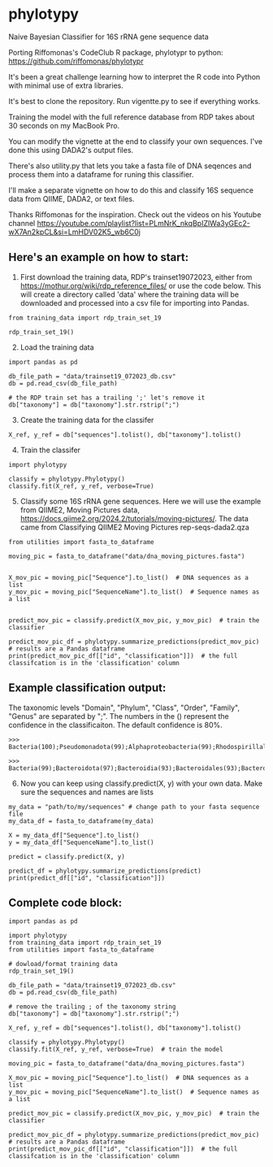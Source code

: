 # phylotypy
Naive Bayesian Classifier for 16S rRNA gene sequence data

Porting Riffomonas's CodeClub R package, phylotypr to python: https://github.com/riffomonas/phylotypr

It's been a great challenge learning how to interpret the R code into Python with minimal use of extra libraries.

It's best to clone the repository.  Run vigentte.py to see if everything works.

Training the model with the full reference database from RDP takes about 30 seconds on my MacBook Pro.

You can modify the vignette at the end to classify your own sequences. I've done this using DADA2's output files.

There's also utility.py that lets you take a fasta file of DNA seqences and process them into a dataframe for runing this classifier.

I'll make a separate vignette on how to do this and classify 16S sequence data from QIIME, DADA2, or text files.

Thanks Riffomonas for the inspiration.  Check out the videos on his Youtube channel https://youtube.com/playlist?list=PLmNrK_nkqBpIZlWa3yGEc2-wX7An2kpCL&si=LmHDV02K5_wb6C0j

## Here's an example on how to start:
1. First download the training data, RDP's trainset19072023, either from https://mothur.org/wiki/rdp_reference_files/ or use the code below. This will create a directory called 'data' where the training data will be downloaded and processed into a csv file for importing into Pandas.
```
from training_data import rdp_train_set_19

rdp_train_set_19()
```

2. Load the training data
```
import pandas as pd

db_file_path = "data/trainset19_072023_db.csv"
db = pd.read_csv(db_file_path)

# the RDP train set has a trailing ';' let's remove it
db["taxonomy"] = db["taxonomy"].str.rstrip(";")
```
3. Create the training data for the classifer
```
X_ref, y_ref = db["sequences"].tolist(), db["taxonomy"].tolist()
```
4. Train the classifer
```
import phylotypy

classify = phylotypy.Phylotypy()
classify.fit(X_ref, y_ref, verbose=True)
```
5. Classify some 16S rRNA gene sequences.  Here we will use the example from QIIME2, Moving Pictures data, https://docs.qiime2.org/2024.2/tutorials/moving-pictures/.  The data came from Classifying QIIME2 Moving Pictures rep-seqs-dada2.qza
```
from utilities import fasta_to_dataframe

moving_pic = fasta_to_dataframe("data/dna_moving_pictures.fasta")


X_mov_pic = moving_pic["Sequence"].to_list()  # DNA sequences as a list
y_mov_pic = moving_pic["SequenceName"].to_list()  # Sequence names as a list


predict_mov_pic = classify.predict(X_mov_pic, y_mov_pic)  # train the classifier

predict_mov_pic_df = phylotypy.summarize_predictions(predict_mov_pic)  # results are a Pandas dataframe
print(predict_mov_pic_df[["id", "classification"]])  # the full classifcation is in the 'classification' column
```
## Example classification output:
The taxonomic levels "Domain", "Phylum", "Class", "Order", "Family", "Genus" are separated by ";".  The numbers in the () represent the confidence in the classificaiton.  The default confidence is 80%.
```
>>> Bacteria(100);Pseudomonadota(99);Alphaproteobacteria(99);Rhodospirillales(99);Acetobacteraceae(99);Roseomonas(83),Bacteria(100),Pseudomonadota(99),Alphaproteobacteria(99),Rhodospirillales(99),Acetobacteraceae(99),Roseomonas(83)

>>> Bacteria(99);Bacteroidota(97);Bacteroidia(93);Bacteroidales(93);Bacteroidales_unclassified(93);Bacteroidales_unclassified(93),Bacteria(99),Bacteroidota(97),Bacteroidia(93),Bacteroidales(93),Bacteroidales_unclassified(93),Bacteroidales_unclassified(93)

```

6. Now you can keep using classify.predict(X, y) with your own data.  Make sure the sequences and names are lists
```
my_data = "path/to/my/sequences" # change path to your fasta sequence file
my_data_df = fasta_to_dataframe(my_data)

X = my_data_df["Sequence"].to_list()
y = my_data_df["SequenceName"].to_list()

predict = classify.predict(X, y)

predict_df = phylotypy.summarize_predictions(predict)
print(predict_df[["id", "classification"]])
```

## Complete code block:
```
import pandas as pd

import phylotypy
from training_data import rdp_train_set_19
from utilities import fasta_to_dataframe

# dowload/format training data
rdp_train_set_19()

db_file_path = "data/trainset19_072023_db.csv"
db = pd.read_csv(db_file_path)

# remove the trailing ; of the taxonomy string
db["taxonomy"] = db["taxonomy"].str.rstrip(";")

X_ref, y_ref = db["sequences"].tolist(), db["taxonomy"].tolist()

classify = phylotypy.Phylotypy()
classify.fit(X_ref, y_ref, verbose=True)  # train the model

moving_pic = fasta_to_dataframe("data/dna_moving_pictures.fasta")

X_mov_pic = moving_pic["Sequence"].to_list()  # DNA sequences as a list
y_mov_pic = moving_pic["SequenceName"].to_list()  # Sequence names as a list

predict_mov_pic = classify.predict(X_mov_pic, y_mov_pic)  # train the classifier

predict_mov_pic_df = phylotypy.summarize_predictions(predict_mov_pic)  # results are a Pandas dataframe
print(predict_mov_pic_df[["id", "classification"]])  # the full classifcation is in the 'classification' column
```
 
